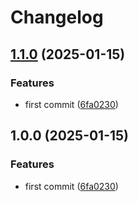 # Changelog

## [1.1.0](https://github.com/jmaver-plume/release-please-single-package-example/compare/release-please-single-package-example-v1.0.0...release-please-single-package-example-v1.1.0) (2025-01-15)


### Features

* first commit ([6fa0230](https://github.com/jmaver-plume/release-please-single-package-example/commit/6fa0230df4c650c50a733751c47edffc997a0758))

## 1.0.0 (2025-01-15)


### Features

* first commit ([6fa0230](https://github.com/jmaver-plume/release-please-single-package-example/commit/6fa0230df4c650c50a733751c47edffc997a0758))
